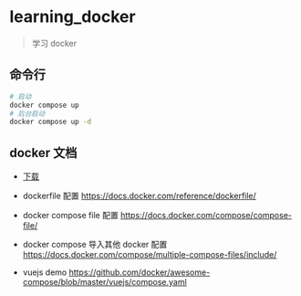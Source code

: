 # learning_docker

> 学习 docker

## 命令行
```bash
# 启动
docker compose up
# 后台启动
docker compose up -d
```


## docker 文档

- [下载](https://docs.docker.com/get-docker/)

- dockerfile 配置 https://docs.docker.com/reference/dockerfile/

- docker compose file 配置 https://docs.docker.com/compose/compose-file/

- docker compose 导入其他 docker 配置 https://docs.docker.com/compose/multiple-compose-files/include/

- vuejs demo https://github.com/docker/awesome-compose/blob/master/vuejs/compose.yaml